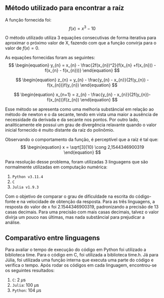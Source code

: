 ## Método utilizado para encontrar a raíz

A função fornecida foi:
$$
\begin{equation}
    f(x) = x^{3} - 10
\end{equation}
$$

O método utilizado utiliza 3 equações consecutivas de forma iterativa para aproximar o próximo valor de X, fazendo com que a função convirja para o valor de $f(x) = 0$.

As equações fornecidas foram as seguintes:
$$
\begin{equation}
    y_{n} = x_{n} - \frac{2f(x_{n})^2}{f(x_{n} +f(x_{n})) - f(x_{n} - f(x_{n}))}
\end{equation}
$$

$$
\begin{equation}
    z_{n} = y_{n} - \frac{y_{n} - x_{n}}{2f(y_{n}) - f(x_{n})}f(y_{n})
\end{equation}
$$

$$
\begin{equation}
    x_{n+1} = z_{n} - \frac{y_{n} - x_{n}}{2f(y_{n})-f(x_{n})}f(z_{n})
\end{equation}
$$

Esse método se apresenta como uma melhoria substâncial em relação ao método de newton e o da secante, tendo em vista uma maior a ausência de necessidade da derivada e da secante nos pontos. Por outro lado, analiticamente ele possui um grau de divergência relavante quando o valor inicial fornecido é muito distante da raíz do polinômio.



Observando o comportamento da função, é perceptível que a raíz é tal que:
$$
 \begin{equation} 
     x = \sqrt[3]{10} \cong 2,1544346900319
 \end{equation}
$$

Para resolução desse problema, foram utilizadas 3 linguagens que são normalmente utilizadas em computação numérica:

1. `Python v3.11.4`
2. `C`
3. `Julia v1.9.3`


Com o objetivo de comparar o grau de dificuldade na escrita do código-fonte e na velocidade de obtenção da resposta. Para as três linguagens, a resposta do valor de x foi 2.1544346900319, padronizando a precisão de 13 casas decimais. Para uma precisão com mais casas decimais, talvez o valor divirja um pouco nas últimas, mas nada substâncial para prejudicar a análise.

## Comparativo entre linguagens

Para avaliar o tempo de execução do código em Python foi utilizado a biblioteca time. Para o código em C, foi utilizada a biblioteca time.h. Já para Júlia, foi utilizada uma função interna que executa uma parte do código e verifica o tempo. Após rodar os códigos em cada linguagem, encontrou-se os seguintes resultados:

1. `C`: 2 $\mu$s
2. `Julia`: 100 $\mu$s
3. `Python`: 104 $\mu$s
